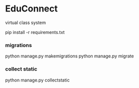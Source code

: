 # EduConnect
virtual class system

pip install -r requirements.txt

### migrations<br/>
python manage.py makemigrations
python manage.py migrate

### collect static<br/>
python manage.py collectstatic
